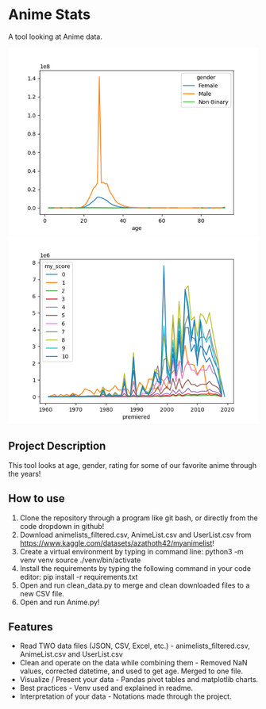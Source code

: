 # Anime Stats
A tool looking at Anime data.

![This is an image](/Figure_1.png)
![This is an image](/Figure_2.png)

## Project Description
This tool looks at age, gender, rating for some of our favorite anime through the years!

## How to use

1. Clone the repository through a program like git bash, or directly from the code dropdown in github!
2. Download animelists_filtered.csv, AnimeList.csv and UserList.csv from https://www.kaggle.com/datasets/azathoth42/myanimelist!
3. Create a virtual environment by typing in command line: 
    python3 -m venv venv
    source ./venv/bin/activate
4. Install the requirements by typing the following command in your code editor: pip install -r requirements.txt
5. Open and run clean_data.py to merge and clean downloaded files to a new CSV file.
6. Open and run Anime.py!

## Features
- Read TWO data files (JSON, CSV, Excel, etc.) - animelists_filtered.csv, AnimeList.csv and UserList.csv
- Clean and operate on the data while combining them - Removed NaN values, corrected datetime, and used to get age. Merged to one file.
- Visualize / Present your data - Pandas pivot tables and matplotlib charts.
- Best practices - Venv used and explained in readme.
- Interpretation of your data - Notations made through the project.
